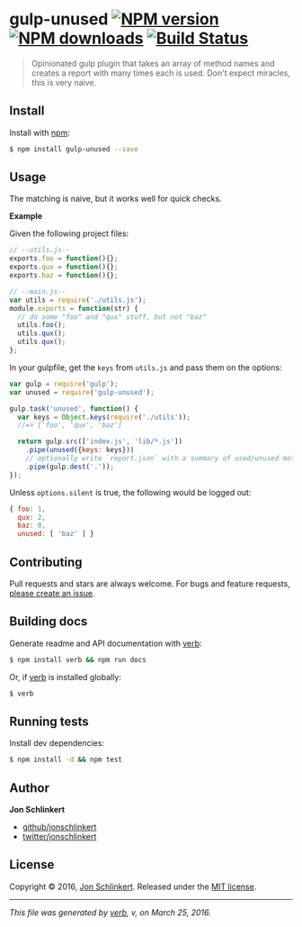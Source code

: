# gulp-unused [![NPM version](https://img.shields.io/npm/v/gulp-unused.svg?style=flat)](https://www.npmjs.com/package/gulp-unused) [![NPM downloads](https://img.shields.io/npm/dm/gulp-unused.svg?style=flat)](https://npmjs.org/package/gulp-unused) [![Build Status](https://img.shields.io/travis/jonschlinkert/gulp-unused.svg?style=flat)](https://travis-ci.org/jonschlinkert/gulp-unused)

> Opinionated gulp plugin that takes an array of method names and creates a report with many times each is used. Don't expect miracles, this is very naive.

## Install

Install with [npm](https://www.npmjs.com/):

```sh
$ npm install gulp-unused --save
```

## Usage

The matching is naive, but it works well for quick checks.

**Example**

Given the following project files:

```js
// --utils.js--
exports.foo = function(){};
exports.qux = function(){};
exports.baz = function(){};

// --main.js--
var utils = require('./utils.js');
module.exports = function(str) {
  // do some "foo" and "qux" stuff, but not "baz"
  utils.foo();
  utils.qux();
  utils.qux();
};
```

In your gulpfile, get the `keys` from `utils.js` and pass them on the options:

```js
var gulp = require('gulp');
var unused = require('gulp-unused');

gulp.task('unused', function() {
  var keys = Object.keys(require('./utils'));
  //=> ['foo', 'qux', 'baz']

  return gulp.src(['index.js', 'lib/*.js'])
    .pipe(unused({keys: keys}))
    // optionally write `report.json` with a summary of used/unused methods/properties
    .pipe(gulp.dest('.'));
});
```

Unless `options.silent` is true, the following would be logged out:

```js
{ foo: 1,
  qux: 2,
  baz: 0,
  unused: [ 'baz' ] }
```

## Contributing

Pull requests and stars are always welcome. For bugs and feature requests, [please create an issue](https://github.com/jonschlinkert/gulp-unused/issues/new).

## Building docs

Generate readme and API documentation with [verb](https://github.com/verbose/verb):

```sh
$ npm install verb && npm run docs
```

Or, if [verb](https://github.com/verbose/verb) is installed globally:

```sh
$ verb
```

## Running tests

Install dev dependencies:

```sh
$ npm install -d && npm test
```

## Author

**Jon Schlinkert**

* [github/jonschlinkert](https://github.com/jonschlinkert)
* [twitter/jonschlinkert](http://twitter.com/jonschlinkert)

## License

Copyright © 2016, [Jon Schlinkert](https://github.com/jonschlinkert).
Released under the [MIT license](https://github.com/jonschlinkert/gulp-unused/blob/master/LICENSE).

***

_This file was generated by [verb](https://github.com/verbose/verb), v, on March 25, 2016._